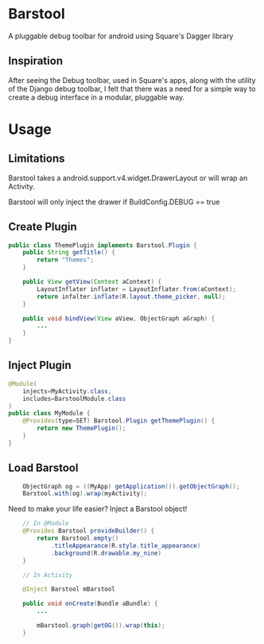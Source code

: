 Barstool
========

A pluggable debug toolbar for android using Square's Dagger library

Inspiration
----

After seeing the Debug toolbar, used in Square's apps, along with the
utility of the Django debug toolbar, I felt that there was a need for a simple
way to create a debug interface in a modular, pluggable way.

Usage
=====

Limitations
----

Barstool takes a android.support.v4.widget.DrawerLayout or will wrap an Activity.

Barstool will only inject the drawer if BuildConfig.DEBUG == true


Create Plugin
----

```java
public class ThemePlugin implements Barstool.Plugin {
    public String getTitle() {
        return "Themes";
    }

    public View getView(Context aContext) {
        LayoutInflater inflater = LayoutInflater.from(aContext);
        return infalter.inflate(R.layout.theme_picker, null);
    }

    public void bindView(View aView, ObjectGraph aGraph) {
        ...
    }
}
```

Inject Plugin
----

```java
@Module(
    injects=MyActivity.class,
    includes=BarstoolModule.class
)
public class MyModule {
    @Provides(type=SET) Barstool.Plugin getThemePlugin() {
        return new ThemePlugin();
    }
}
```

Load Barstool
----

```java
    ObjectGraph og = ((MyApp) getApplication()).getObjectGraph();
    Barstool.with(og).wrap(myActivity); 
```

Need to make your life easier? 
Inject a Barstool object!

```java
    // In @Module
    @Provides Barstool provideBuilder() {
        return Barstool.empty()
            .titleAppearance(R.style.title_appearance)
            .background(R.drawable.my_nine)
    }

    // In Activity

    @Inject Barstool mBarstool

    public void onCreate(Bundle aBundle) {
        ...

        mBarstool.graph(getOG()).wrap(this);
    }
